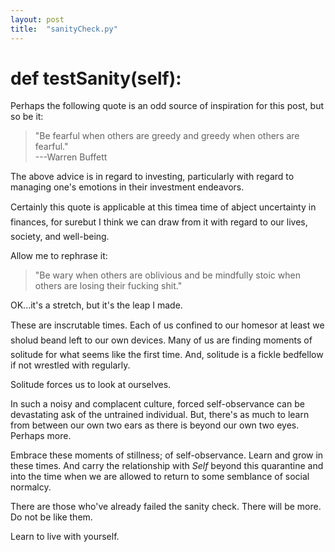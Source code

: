 ```yaml
---
layout: post
title:  "sanityCheck.py"
---
```


# def testSanity(self):

Perhaps the following quote is an odd source of inspiration for this post, but so be it:

> "Be fearful when others are greedy and greedy when others are fearful."  
> ---Warren Buffett

The above advice is in regard to investing, particularly with regard to managing one's emotions in their investment endeavors.  
  
Certainly this quote is applicable at this time&#151;a time of abject uncertainty in finances, for sure&#151;but I think we can draw from it with regard to our lives, society, and well-being.  
  
Allow me to rephrase it:

> "Be wary when others are oblivious and be mindfully stoic when others are losing their fucking shit."

OK...it's a stretch, but it's the leap I made.  

These are inscrutable times. Each of us confined to our homes&#151;or at least we sholud be&#151;and left to our own devices. Many of us are finding moments of solitude for what seems like the first time. And, solitude is a fickle bedfellow if not wrestled with regularly.  

Solitude forces us to look at ourselves.  

In such a noisy and complacent culture, forced self-observance can be devastating ask of the untrained individual. But, there's as much to learn from between our own two ears as there is beyond our own two eyes. Perhaps more.  

Embrace these moments of stillness; of self-observance. Learn and grow in these times. And carry the relationship with _Self_ beyond this quarantine and into the time when we are allowed to return to some semblance of social normalcy.  

There are those who've already failed the sanity check. There will be more. Do not be like them.  

Learn to live with yourself.
